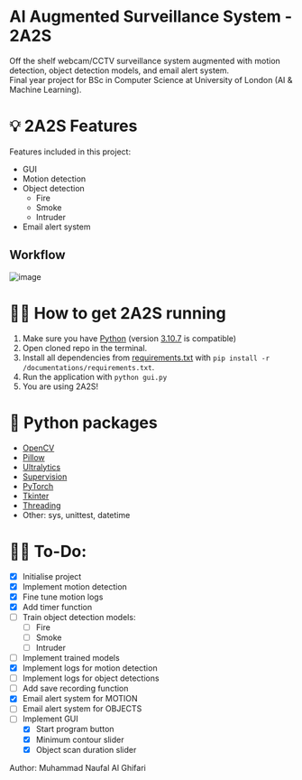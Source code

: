 # AI Augmented Surveillance System - 2A2S
Off the shelf webcam/CCTV surveillance system augmented with motion detection, object detection models, and email alert system.  
Final year project for BSc in Computer Science at University of London (AI & Machine Learning).

# 💡 2A2S Features
Features included in this project:  
- GUI
- Motion detection
- Object detection
  - Fire
  - Smoke
  - Intruder
- Email alert system

## Workflow
![image](https://github.com/NaufalGhifari/2A2S-Final-Project/assets/85378958/3342d3cb-7e46-465d-b2ee-10f04d8b4d4e)

# 👨‍💻 How to get 2A2S running
1. Make sure you have [Python](https://www.python.org/downloads/) (version [3.10.7](https://www.python.org/downloads/release/python-3107/) is compatible)
2. Open cloned repo in the terminal.
3. Install all dependencies from [requirements.txt](https://github.com/NaufalGhifari/2A2S-Final-Project/blob/main/documentations/requirements.txt) with ```pip install -r /documentations/requirements.txt```.
4. Run the application with ```python gui.py```
5. You are using 2A2S!

# 🐍 Python packages
- [OpenCV](https://pypi.org/project/opencv-python/)
- [Pillow](https://pypi.org/project/Pillow/)
- [Ultralytics](https://pypi.org/project/ultralytics/)
- [Supervision](https://pypi.org/project/supervision/)
- [PyTorch](https://pytorch.org/get-started/locally/)
- [Tkinter](https://docs.python.org/3/library/tkinter.html)
- [Threading](https://docs.python.org/3/library/threading.html)
- Other: sys, unittest, datetime

# 👷‍♂ To-Do:
- [x] Initialise project
- [x] Implement motion detection
- [x] Fine tune motion logs
- [x] Add timer function
- [ ] Train object detection models:
  - [ ] Fire
  - [ ] Smoke
  - [ ] Intruder
- [ ] Implement trained models
- [x] Implement logs for motion detection
- [ ] Implement logs for object detections
- [ ] Add save recording function
- [x] Email alert system for MOTION
- [ ] Email alert system for OBJECTS
- [ ] Implement GUI
  - [x] Start program button
  - [x] Minimum contour slider
  - [x] Object scan duration slider 

Author: Muhammad Naufal Al Ghifari
